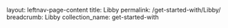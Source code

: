 layout: leftnav-page-content
title: Libby
permalink: /get-started-with/Libby/
breadcrumb: Libby
collection_name: get-started-with

